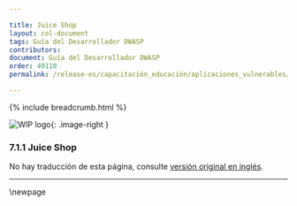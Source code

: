 ```yaml
---

title: Juice Shop
layout: col-document
tags: Guía del Desarrollador OWASP
contributors:
document: Guía del Desarrollador OWASP
order: 49110
permalink: /release-es/capacitación_educación/aplicaciones_vulnerables/juice_shop/

---
```


{% include breadcrumb.html %}

<style type="text/css">
.image-right {
  height: 180px;
  display: block;
  margin-left: auto;
  margin-right: auto;
  float: right;
}
</style>

![WIP logo](../../../assets/images/dg_wip.png "Trabajo en curso"){: .image-right }

### 7.1.1 Juice Shop

No hay traducción de esta página, consulte [versión original en inglés][release090101].

----

[release090101]: https://github.com/OWASP/www-project-developer-guide/blob/main/release/09-training-education/01-vulnerable-apps/01-juice-shop.md

\newpage
